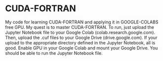 # CUDA-FORTRAN
My code for learning CUDA-FORTRAN and applying it in GOOGLE-COLABS free GPU. My quest is to master CUDA-FORTRAN. 
To run, just upload the Jupyter Notebook file to your Google Colab (colab.research.google.com). 
Then, upload the .cuf files to your Google Drive (drive.google.com). 
If your upload to the appropriate directory defined in the Jupyter Notebook, all is good. 
Enable GPU in your Google Colab and mount your Google Drive. 
You should be able to run the Jupyter Notebook file. 
